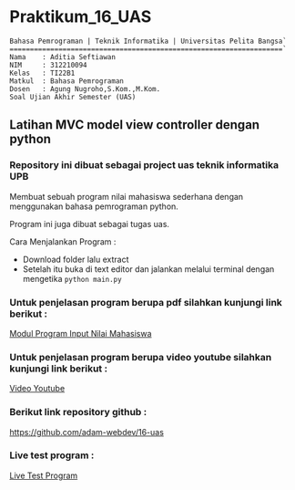 # Praktikum_16_UAS

    Bahasa Pemrograman | Teknik Informatika | Universitas Pelita Bangsa`
    ===================================================================`
    Nama    : Aditia Seftiawan
    NIM     : 312210094
    Kelas   : TI22B1
    Matkul  : Bahasa Pemrograman
    Dosen   : Agung Nugroho,S.Kom.,M.Kom.
    Soal Ujian Akhir Semester (UAS)

## Latihan MVC model view controller dengan python

### Repository ini dibuat sebagai project uas teknik informatika UPB
Membuat sebuah program  nilai mahasiswa sederhana dengan menggunakan bahasa pemrograman python.

Program ini juga dibuat sebagai tugas uas.

Cara Menjalankan Program :

- Download folder lalu extract
- Setelah itu buka di text editor dan jalankan melalui terminal dengan mengetika `python main.py`

### Untuk penjelasan program berupa pdf silahkan kunjungi link berikut :

[Modul Program Input Nilai Mahasiswa ](https://drive.google.com/file/d/1bMWYQGXpDevyQLq_RvBnDac6wCRwbcvl/view?usp=share_link)

### Untuk penjelasan program berupa video youtube silahkan kunjungi link berikut :

[ Video Youtube](https://youtu.be/8lO0lSM5lU4)

### Berikut link repository github :

https://github.com/adam-webdev/16-uas

### Live test program :

[Live Test Program](https://replit.com/@adamdwi/program-input-nilai-mahasiswa#16-uas/main.py)
